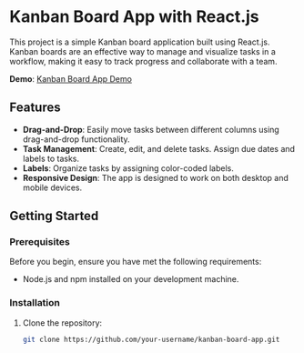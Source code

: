 # Kanban Board App with React.js

This project is a simple Kanban board application built using React.js. Kanban boards are an effective way to manage and visualize tasks in a workflow, making it easy to track progress and collaborate with a team.

**Demo**: [Kanban Board App Demo](https://64f8c5b31a9d4d000802edf7--comforting-belekoy-d90510.netlify.app/)

## Features

- **Drag-and-Drop**: Easily move tasks between different columns using drag-and-drop functionality.
- **Task Management**: Create, edit, and delete tasks. Assign due dates and labels to tasks.
- **Labels**: Organize tasks by assigning color-coded labels.
- **Responsive Design**: The app is designed to work on both desktop and mobile devices.

## Getting Started

### Prerequisites

Before you begin, ensure you have met the following requirements:

- Node.js and npm installed on your development machine.

### Installation

1. Clone the repository:

   ```bash
   git clone https://github.com/your-username/kanban-board-app.git
